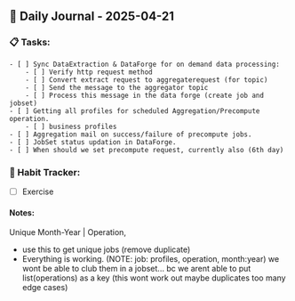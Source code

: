 ## 📝 Daily Journal - 2025-04-21

### 📋 Tasks:
	- [ ] Sync DataExtraction & DataForge for on demand data processing:
		- [ ] Verify http request method
		- [ ] Convert extract request to aggregaterequest (for topic)
		- [ ] Send the message to the aggregator topic
		- [ ] Process this message in the data forge (create job and jobset)
	- [ ] Getting all profiles for scheduled Aggregation/Precompute operation.
		- [ ] business profiles 
	- [ ] Aggregation mail on success/failure of precompute jobs.
	- [ ] JobSet status updation in DataForge.
	- [ ] When should we set precompute request, currently also (6th day)

### 🔁 Habit Tracker:
- [ ] Exercise

#### Notes:
Unique Month-Year | Operation,
- use this to get unique jobs (remove duplicate)
- Everything is working. (NOTE: job: profiles, operation, month:year) we wont be able to club them in a jobset... bc we arent able to put list(operations) as a key (this wont work out maybe duplicates too many edge cases)